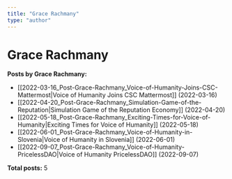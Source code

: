 ```yaml
---
title: "Grace Rachmany"
type: "author"
---
```


# Grace Rachmany

**Posts by Grace Rachmany:**

- [[2022-03-16_Post-Grace-Rachmany_Voice-of-Humanity-Joins-CSC-Mattermost|Voice of Humanity Joins CSC Mattermost]] (2022-03-16)
- [[2022-04-20_Post-Grace-Rachmany_Simulation-Game-of-the-Reputation|Simulation Game of the Reputation Economy]] (2022-04-20)
- [[2022-05-18_Post-Grace-Rachmany_Exciting-Times-for-Voice-of-Humanity|Exciting Times for Voice of Humanity]] (2022-05-18)
- [[2022-06-01_Post-Grace-Rachmany_Voice-of-Humanity-in-Slovenia|Voice of Humanity in Slovenia]] (2022-06-01)
- [[2022-09-07_Post-Grace-Rachmany_Voice-of-Humanity-PricelessDAO|Voice of Humanity  PricelessDAO]] (2022-09-07)

**Total posts:** 5

